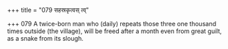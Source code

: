 +++
title = "079 सहस्रकृत्वस् त्व्"

+++
079	A twice-born man who (daily) repeats those three one thousand times outside (the village), will be freed after a month even from great guilt, as a snake from its slough.